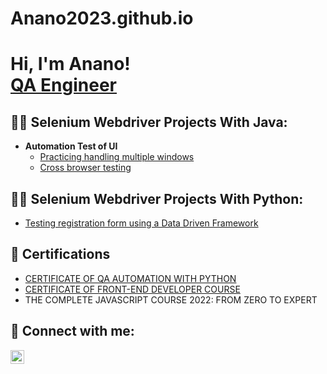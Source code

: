 # Anano2023.github.io
<h1>Hi, I'm Anano! <br/><a href="https://anano2023.github.io/">QA Engineer</a> <a href="https://www.linkedin.com/in/anano-kapanadze-b74669171/"></a></h1>

<h2>👨‍💻 Selenium Webdriver Projects With Java:</h2>

- <b>Automation Test of UI</b>
  - [Practicing handling multiple windows](https://github.com/Anano2023/MultipleWindowsHandling/tree/master)
  - [Cross browser testing](https://github.com/Anano2023/Anano2023.git)
    
<h2>👨‍💻 Selenium Webdriver Projects With Python:</h2>

  - [Testing registration form using a Data Driven Framework](https://github.com/Anano2023/PhythonProject/tree/master)

<h2>📃 Certifications</h2>

- [CERTIFICATE OF QA AUTOMATION WITH PYTHON]()
- [CERTIFICATE OF FRONT-END DEVELOPER COURSE](https://drive.google.com/file/d/1M_6IEqi7prd0dTEtwQeY4EXlI_1bydzQ/view)
- THE COMPLETE JAVASCRIPT COURSE 2022: FROM ZERO TO EXPERT

<h2> 🤳 Connect with me:</h2>

[<img align="left" alt="AnanoKapanadze | LinkedIn" width="22px" src="https://cdn.jsdelivr.net/npm/simple-icons@v3/icons/linkedin.svg" />][linkedin]

[linkedin]: https://www.linkedin.com/in/anano-kapanadze-b74669171/

<!--
**joshmadakor1/joshmadakor1** is a ✨ _special_ ✨ repository because its `README.md` (this file) appears on your GitHub profile.

Here are some ideas to get you started:

- 🔭 I’m currently working on ...
- 🌱 I’m currently learning ...
- 👯 I’m looking to collaborate on ...
- 🤔 I’m looking for help with ...
- 💬 Ask me about ...
- 📫 How to reach me: ...
- 😄 Pronouns: ...
- ⚡ Fun fact: ...
-->
